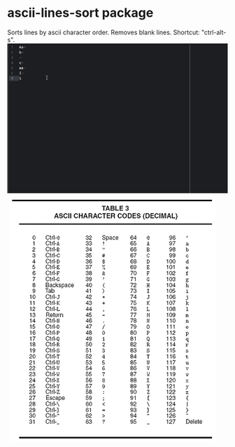 # ascii-lines-sort package

Sorts lines by ascii character order.
Removes blank lines.
Shortcut: "ctrl-alt-s".
![In action](https://github.com/VeraZab/ascii-lines-sort/blob/master/ascii-sort.gif)
![Ascii Chart](https://github.com/VeraZab/ascii-lines-sort/blob/master/ascii-chart.png)
